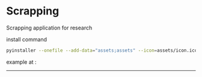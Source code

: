 # Scrapping
Scrapping application for research

install command 
````bash
pyinstaller --onefile --add-data="assets;assets" --icon=assets/icon.ico --noconsole .\window.py
````


example at : 
****

